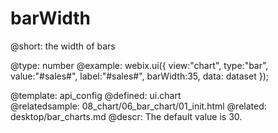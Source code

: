 barWidth
=============


@short:
	the width of bars

@type: number
@example:
webix.ui({
	view:"chart",
	type:"bar",
	value:"#sales#",
	label:"#sales#",
	barWidth:35,
    data: dataset
});

@template:	api_config
@defined:	ui.chart	
@relatedsample:
	08_chart/06_bar_chart/01_init.html
@related: 
	desktop/bar_charts.md
@descr:
The default value is 30.


